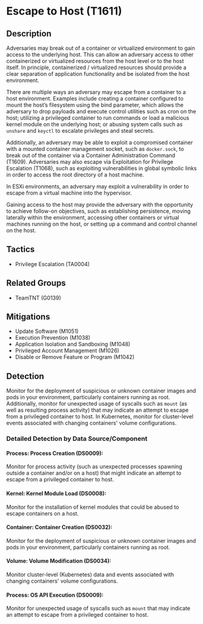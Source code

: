 # Escape to Host (T1611)

## Description
Adversaries may break out of a container or virtualized environment to gain access to the underlying host. This can allow an adversary access to other containerized or virtualized resources from the host level or to the host itself. In principle, containerized / virtualized resources should provide a clear separation of application functionality and be isolated from the host environment.

There are multiple ways an adversary may escape from a container to a host environment. Examples include creating a container configured to mount the host’s filesystem using the bind parameter, which allows the adversary to drop payloads and execute control utilities such as cron on the host; utilizing a privileged container to run commands or load a malicious kernel module on the underlying host; or abusing system calls such as `unshare` and `keyctl` to escalate privileges and steal secrets.

Additionally, an adversary may be able to exploit a compromised container with a mounted container management socket, such as `docker.sock`, to break out of the container via a Container Administration Command (T1609). Adversaries may also escape via Exploitation for Privilege Escalation (T1068), such as exploiting vulnerabilities in global symbolic links in order to access the root directory of a host machine.

In ESXi environments, an adversary may exploit a vulnerability in order to escape from a virtual machine into the hypervisor.

Gaining access to the host may provide the adversary with the opportunity to achieve follow-on objectives, such as establishing persistence, moving laterally within the environment, accessing other containers or virtual machines running on the host, or setting up a command and control channel on the host.

## Tactics
- Privilege Escalation (TA0004)

## Related Groups
- TeamTNT (G0139)

## Mitigations
- Update Software (M1051)
- Execution Prevention (M1038)
- Application Isolation and Sandboxing (M1048)
- Privileged Account Management (M1026)
- Disable or Remove Feature or Program (M1042)

## Detection
Monitor for the deployment of suspicious or unknown container images and pods in your environment, particularly containers running as root. Additionally, monitor for unexpected usage of syscalls such as ```mount``` (as well as resulting process activity) that may indicate an attempt to escape from a privileged container to host. In Kubernetes, monitor for cluster-level events associated with changing containers' volume configurations.

### Detailed Detection by Data Source/Component
#### Process: Process Creation (DS0009): 
Monitor for process activity (such as unexpected processes spawning outside a container and/or on a host) that might indicate an attempt to escape from a privileged container to host. 

#### Kernel: Kernel Module Load (DS0008): 
Monitor for the installation of kernel modules that could be abused to escape containers on a host.

#### Container: Container Creation (DS0032): 
Monitor for the deployment of suspicious or unknown container images and pods in your environment, particularly containers running as root. 

#### Volume: Volume Modification (DS0034): 
Monitor cluster-level (Kubernetes) data and events associated with changing containers' volume configurations.

#### Process: OS API Execution (DS0009): 
Monitor for unexpected usage of syscalls such as `mount` that may indicate an attempt to escape from a privileged container to host. 


